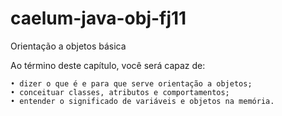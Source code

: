 caelum-java-obj-fj11
====================

Orientação a objetos básica

Ao término deste capítulo, você será capaz de:

	• dizer o que é e para que serve orientação a objetos;
	• conceituar classes, atributos e comportamentos;
	• entender o significado de variáveis e objetos na memória.

